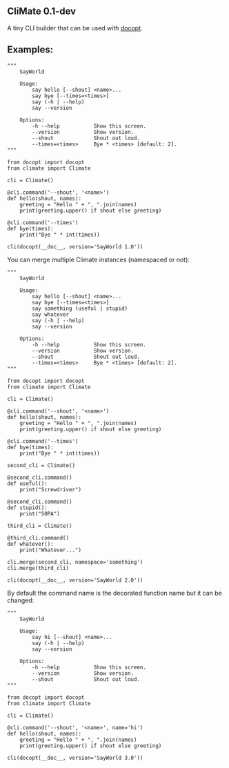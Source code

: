 CliMate 0.1-dev
---------------

A tiny CLI builder that can be used with [docopt](http://docopt.org/).

## Examples:

    """
        SayWorld

        Usage:
            say hello [--shout] <name>...
            say bye [--times=<times>]
            say (-h | --help)
            say --version

        Options:
            -h --help           Show this screen.
            --version           Show version.
            --shout             Shout out loud.
            --times=<times>     Bye * <times> [default: 2].
    """

    from docopt import docopt
    from climate import Climate

    cli = Climate()

    @cli.command('--shout', '<name>')
    def hello(shout, names):
        greeting = "Hello " + ", ".join(names)
        print(greeting.upper() if shout else greeting)

    @cli.command('--times')
    def bye(times):
        print("Bye " * int(times))

    cli(docopt(__doc__, version='SayWorld 1.0'))

You can merge multiple Climate instances (namespaced or not):

    """
        SayWorld

        Usage:
            say hello [--shout] <name>...
            say bye [--times=<times>]
            say something (useful | stupid)
            say whatever
            say (-h | --help)
            say --version

        Options:
            -h --help           Show this screen.
            --version           Show version.
            --shout             Shout out loud.
            --times=<times>     Bye * <times> [default: 2].
    """

    from docopt import docopt
    from climate import Climate

    cli = Climate()

    @cli.command('--shout', '<name>')
    def hello(shout, names):
        greeting = "Hello " + ", ".join(names)
        print(greeting.upper() if shout else greeting)

    @cli.command('--times')
    def bye(times):
        print("Bye " * int(times))

    second_cli = Climate()

    @second_cli.command()
    def useful():
        print("Screwdriver")

    @second_cli.command()
    def stupid():
        print("SOPA")

    third_cli = Climate()

    @third_cli.command()
    def whatever():
        print("Whatever...")

    cli.merge(second_cli, namespace='something')
    cli.merge(third_cli)

    cli(docopt(__doc__, version='SayWorld 2.0'))

By default the command name is the decorated function name but it can be changed:

    """
        SayWorld

        Usage:
            say hi [--shout] <name>...
            say (-h | --help)
            say --version

        Options:
            -h --help           Show this screen.
            --version           Show version.
            --shout             Shout out loud.
    """

    from docopt import docopt
    from climate import Climate

    cli = Climate()

    @cli.command('--shout', '<name>', name='hi')
    def hello(shout, names):
        greeting = "Hello " + ", ".join(names)
        print(greeting.upper() if shout else greeting)

    cli(docopt(__doc__, version='SayWorld 3.0'))




